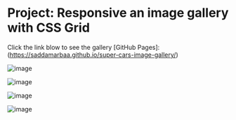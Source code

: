 # Project: Responsive an image gallery with CSS Grid 


Click the link blow to see the gallery [GitHub Pages]:  (https://saddamarbaa.github.io/super-cars-image-gallery/)

![image](https://user-images.githubusercontent.com/51326421/102723336-a677d480-4339-11eb-97a8-3f4fe617f0f7.png)


![image](https://user-images.githubusercontent.com/51326421/102687626-f44de900-4222-11eb-9983-9436b9718c31.png)

![image](https://user-images.githubusercontent.com/51326421/102688674-cf5d7400-422a-11eb-918a-834490e2d7d1.png)

![image](https://user-images.githubusercontent.com/51326421/102672967-f41f0080-41c4-11eb-9a55-a0ea33911620.png)




